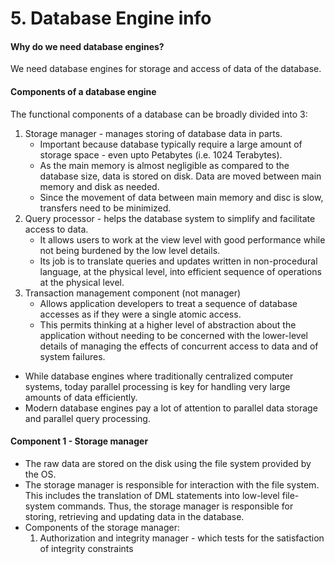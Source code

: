 # 5. Database Engine info
#### Why do we need database engines?
We need database engines for storage and access of data of the database.

#### Components of a database engine
The functional components of a database can be broadly divided into 3:
1. Storage manager - manages storing of database data in parts.
	- Important because database typically require a large amount of storage space - even upto Petabytes (i.e. 1024 Terabytes).
	- As the main memory is almost negligible as compared to the database size, data is stored on disk. Data are moved between main memory and disk as needed.
	- Since the movement of data between main memory and disc is slow, transfers need to be minimized.
2. Query processor - helps the database system to simplify and facilitate access to data.
	- It allows users to work at the view level with good performance while not being burdened by the low level details.
	- Its job is to translate queries and updates written in non-procedural language, at the physical level, into efficient sequence of operations at the physical level.
3. Transaction management component (not manager)
	- Allows application developers to treat a sequence of database accesses as if they were a single atomic access.
	- This permits thinking at a higher level of abstraction about the application without needing to be concerned with the lower-level details of managing the effects of concurrent access to data and of system failures.

- While database engines where traditionally centralized computer systems, today parallel processing is key for handling very large amounts of data efficiently.
- Modern database engines pay a lot of attention to parallel data storage and parallel query processing.

#### Component 1 - Storage manager
- The raw data are stored on the disk using the file system provided by the OS.
- The storage manager is responsible for interaction with the file system. This includes the translation of DML statements into low-level file-system commands. Thus, the storage manager is responsible for storing, retrieving and updating data in the database.
- Components of the storage manager:
	1. Authorization and integrity manager - which tests for the satisfaction of integrity constraints